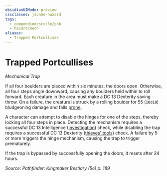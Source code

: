 ```yaml
---
obsidianUIMode: preview
cssclasses: json5e-hazard
tags:
  - compendium/src/5e/pkb
  - hazard/mech
aliases:
  - Trapped Portcullises
---
```

# Trapped Portcullises
*Mechanical Trap*  

If all four boulders are placed within six minutes, the doors open. Otherwise, all four steps angle downward, causing any boulders held within to roll forward. Each creature in the area must make a DC 13 Dexterity saving throw. On a failure, the creature is struck by a rolling boulder for 55 (`10d10`) bludgeoning damage and falls [prone](2-Mechanics/CLI/rules/conditions.md#prone).

A character can attempt to disable the hinges for one of the steps, thereby locking all four steps in place. Detecting the mechanism requires a successful DC 13 Intelligence ([Investigation](2-Mechanics/CLI/rules/skills.md#Investigation)) check, while disabling the trap requires a successful DC 13 Dexterity ([thieves' tools](2-Mechanics/CLI/items/thieves-tools.md)) check. A failure by 5 or more triggers the hinge mechanism, causing the trap to trigger prematurely.

If the trap is bypassed by successfully opening the doors, it resets after 24 hours.

*Source: Pathfinder: Kingmaker Bestiary (5e) p. 189*